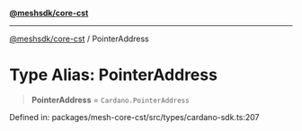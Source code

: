 [**@meshsdk/core-cst**](../README.md)

***

[@meshsdk/core-cst](../globals.md) / PointerAddress

# Type Alias: PointerAddress

> **PointerAddress** = `Cardano.PointerAddress`

Defined in: packages/mesh-core-cst/src/types/cardano-sdk.ts:207
